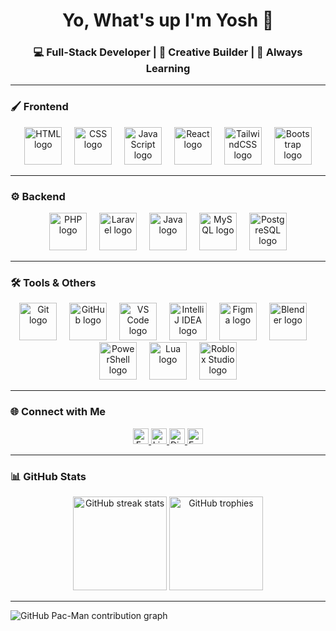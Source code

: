 <h1 align="center">Yo, What's up I'm Yosh 👋</h1>  

<h3 align="center">💻 Full-Stack Developer | 🎨 Creative Builder | 🚀 Always Learning</h3>  

---

### 🖌️ Frontend  
<div align="center">
  <img src="https://skillicons.dev/icons?i=html" height="60" alt="HTML logo" />
  <img width="12" />
  <img src="https://skillicons.dev/icons?i=css" height="60" alt="CSS logo" />
  <img width="12" />
  <img src="https://skillicons.dev/icons?i=js" height="60" alt="JavaScript logo" />
  <img width="12" />
  <img src="https://skillicons.dev/icons?i=react" height="60" alt="React logo" />
  <img width="12" />
  <img src="https://skillicons.dev/icons?i=tailwind" height="60" alt="TailwindCSS logo" />
  <img width="12" />
  <img src="https://skillicons.dev/icons?i=bootstrap" height="60" alt="Bootstrap logo" />
</div>  

---

### ⚙️ Backend  
<div align="center">
  <img src="https://skillicons.dev/icons?i=php" height="60" alt="PHP logo" />
  <img width="12" />
  <img src="https://skillicons.dev/icons?i=laravel" height="60" alt="Laravel logo" />
  <img width="12" />
  <img src="https://skillicons.dev/icons?i=java" height="60" alt="Java logo" />
  <img width="12" />
  <img src="https://skillicons.dev/icons?i=mysql" height="60" alt="MySQL logo" />
  <img width="12" />
  <img src="https://skillicons.dev/icons?i=postgres" height="60" alt="PostgreSQL logo" />
</div>  

---

### 🛠️ Tools & Others  
<div align="center">
  <img src="https://skillicons.dev/icons?i=git" height="60" alt="Git logo" />
  <img width="12" />
  <img src="https://skillicons.dev/icons?i=github" height="60" alt="GitHub logo" />
  <img width="12" />
  <img src="https://skillicons.dev/icons?i=vscode" height="60" alt="VS Code logo" />
  <img width="12" />
  <img src="https://skillicons.dev/icons?i=idea" height="60" alt="IntelliJ IDEA logo" />
  <img width="12" />
  <img src="https://skillicons.dev/icons?i=figma" height="60" alt="Figma logo" />
  <img width="12" />
  <img src="https://skillicons.dev/icons?i=blender" height="60" alt="Blender logo" />
  <img width="12" />
  <img src="https://skillicons.dev/icons?i=powershell" height="60" alt="PowerShell logo" />
  <img width="12" />
  <img src="https://skillicons.dev/icons?i=lua" height="60" alt="Lua logo" />
  <img width="12" />
  <img src="https://skillicons.dev/icons?i=robloxstudio" height="60" alt="Roblox Studio logo" />
</div>  

---

### 🌐 Connect with Me  
<div align="center">
  <a href="https://facebook.com/YOUR_FACEBOOK" target="_blank">
    <img src="https://img.shields.io/static/v1?message=Facebook&logo=facebook&label=&color=1877F2&logoColor=white&labelColor=&style=for-the-badge" height="25" alt="Facebook logo" />
  </a>
  <a href="https://linkedin.com/in/YOUR_LINKEDIN" target="_blank">
    <img src="https://img.shields.io/static/v1?message=LinkedIn&logo=linkedin&label=&color=0077B5&logoColor=white&labelColor=&style=for-the-badge" height="25" alt="LinkedIn logo" />
  </a>
  <a href="https://discordapp.com/users/YOUR_DISCORD_USER_ID" target="_blank">
    <img src="https://img.shields.io/static/v1?message=Discord&logo=discord&label=&color=7289DA&logoColor=white&labelColor=&style=for-the-badge" height="25" alt="Discord logo" />
  </a>
  <a href="mailto:YOUR_EMAIL@example.com">
    <img src="https://img.shields.io/static/v1?message=Email&logo=gmail&label=&color=D14836&logoColor=white&labelColor=&style=for-the-badge" height="25" alt="Email logo" />
  </a>
</div>  

---

### 📊 GitHub Stats  
<div align="center">
  <img src="https://streak-stats.demolab.com?user=YOUR_GITHUB_USERNAME&locale=en&mode=daily&theme=dracula&hide_border=false&border_radius=5" height="150" alt="GitHub streak stats" />
  <img src="https://github-profile-trophy.vercel.app?username=YOUR_GITHUB_USERNAME&theme=dracula&row=1&no-bg=false&no-frame=false" height="150" alt="GitHub trophies" />
</div>  

---

<picture>
  <source media="(prefers-color-scheme: dark)" srcset="https://raw.githubusercontent.com/YOUR_GITHUB_USERNAME/YOUR_GITHUB_USERNAME/output/pacman-contribution-graph-dark.svg">
  <source media="(prefers-color-scheme: light)" srcset="https://raw.githubusercontent.com/YOUR_GITHUB_USERNAME/YOUR_GITHUB_USERNAME/output/pacman-contribution-graph.svg">
  <img alt="GitHub Pac-Man contribution graph" src="https://raw.githubusercontent.com/YOUR_GITHUB_USERNAME/YOUR_GITHUB_USERNAME/output/pacman-contribution-graph.svg">
</picture>

